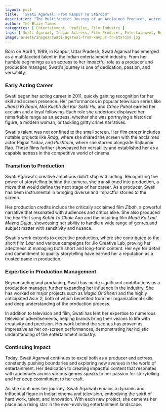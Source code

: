 ```yaml
---
layout: post
title:  "Swati Agarwal: From Kanpur To Stardom"
description: "The Multifaceted Journey of an Acclaimed Producer, Actress, and Production Manager Shaping Indian Entertainment"
author: The Blaze Times
categories: [ Entertainment, Profiles, Film Industry ]
tags: [ Swati Agarwal, Indian Actress, Film Producer, Entertainment, Bollywood ]
image: assets/images/swati-agarwal-from-kanpur-to-stardom.jpg  
---
```


Born on April 1, 1989, in Kanpur, Uttar Pradesh, Swati Agarwal has emerged as a multifaceted talent in the Indian entertainment industry. From her humble beginnings as an actress to her impactful role as a producer and production manager, Swati's journey is one of dedication, passion, and versatility.

### Early Acting Career

Swati began her acting career in 2011, quickly gaining recognition for her skill and screen presence. Her performances in popular television series like *Jhansi Ki Raani*, *Mai Kuchh Bhi Kar Sakti Hu*, and *Crime Patrol* earned her acclaim and a loyal following. Each role she undertook displayed her remarkable range as an actress, whether she was portraying a historical figure, a modern woman, or tackling gritty crime narratives.

Swati's talent was not confined to the small screen. Her film career includes notable projects like *Raag*, where she shared the screen with the acclaimed actor Rajpal Yadav, and *Pushtaini*, where she starred alongside Rajkumar Rao. These films further showcased her versatility and established her as a capable actress in the competitive world of cinema.

### Transition to Production

Swati Agarwal’s creative ambitions didn’t stop with acting. Recognizing the power of storytelling behind the camera, she transitioned into production, a move that would define the next stage of her career. As a producer, Swati has been instrumental in bringing diverse and impactful stories to the screen.

Her production credits include the critically acclaimed film *Zibah*, a powerful narrative that resonated with audiences and critics alike. She also produced the heartfelt song *Kabhi To Chale Aao* and the inspiring film *Maati Ka Laal Meena Gujar*, showcasing her ability to handle a wide range of genres and subject matter with sensitivity and nuance.

Swati's work extends to executive production, where she contributed to the short film *Laar* and various campaigns for Jio Creative Lab, proving her adeptness at managing both short and long-form content. Her eye for detail and commitment to quality storytelling have earned her a reputation as a trusted name in production.

### Expertise in Production Management

Beyond acting and producing, Swati has made significant contributions as a production manager, further expanding her influence in the industry. She has worked on major projects such as *Magic Or Sheeri* and the highly anticipated *Asur 2*, both of which benefited from her organizational skills and deep understanding of the production process.

In addition to television and film, Swati has lent her expertise to numerous television advertisements, helping brands bring their visions to life with creativity and precision. Her work behind the scenes has proven as impressive as her on-screen performances, demonstrating her holistic understanding of the entertainment industry.

### Continuing Impact

Today, Swati Agarwal continues to excel both as a producer and actress, constantly pushing boundaries and exploring new avenues in the world of entertainment. Her dedication to creating impactful content that resonates with audiences across various genres speaks to her passion for storytelling and her deep commitment to her craft.

As she continues her journey, Swati Agarwal remains a dynamic and influential figure in Indian cinema and television, embodying the spirit of hard work, talent, and innovation. With each new project, she cements her place as a rising star in the ever-evolving entertainment landscape.
